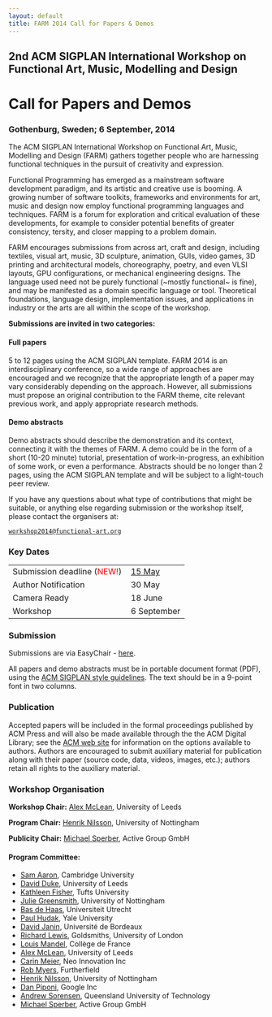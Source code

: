 ```yaml
---
layout: default
title: FARM 2014 Call for Papers & Demos
---
```



## 2nd ACM SIGPLAN International Workshop on Functional Art, Music, Modelling and Design

# Call for Papers and Demos

### Gothenburg, Sweden; 6 September, 2014

The ACM SIGPLAN International Workshop on Functional Art, Music,
Modelling and Design (FARM) gathers together people who are harnessing
functional techniques in the pursuit of creativity and expression.

Functional Programming has emerged as a mainstream software
development paradigm, and its artistic and creative use is booming. A
growing number of software toolkits, frameworks and environments for
art, music and design now employ functional programming languages and
techniques. FARM is a forum for exploration and critical evaluation of
these developments, for example to consider potential benefits of
greater consistency, tersity, and closer mapping to a problem domain.

FARM encourages submissions from across art, craft and design,
including textiles, visual art, music, 3D sculpture, animation, GUIs,
video games, 3D printing and architectural models, choreography,
poetry, and even VLSI layouts, GPU configurations, or mechanical
engineering designs. The language used need not be purely functional
(~mostly functional~ is fine), and may be manifested as a domain
specific language or tool. Theoretical foundations, language design,
implementation issues, and applications in industry or the arts are
all within the scope of the workshop.

**Submissions are invited in two categories:**

#### Full papers

5 to 12 pages using the ACM SIGPLAN template. FARM 2014 is an
interdisciplinary conference, so a wide range of approaches are
encouraged and we recognize that the appropriate length of a paper may
vary considerably depending on the approach. However, all submissions
must propose an original contribution to the FARM theme, cite relevant
previous work, and apply appropriate research methods.

#### Demo abstracts

Demo abstracts should describe the demonstration and its context,
connecting it with the themes of FARM. A demo could be in the form of
a short (10-20 minute) tutorial, presentation of work-in-progress, an
exhibition of some work, or even a performance. Abstracts should be no
longer than 2 pages, using the ACM SIGPLAN template and will be
subject to a light-touch peer review.

If you have any questions about what type of contributions that might
be suitable, or anything else regarding submission or the workshop
itself, please contact the organisers at:
  
[`workshop2014@functional-art.org`](mailto:workshop2014@functional-art.org)

### Key Dates

<table>
<tr>
<td style="padding-right:10px">Submission deadline (<span style="color:red">NEW!</span>)</td><td><a href="http://www.timeanddate.com/worldclock/fixedtime.html?msg=FARM+2014+paper+abstracts+due&amp;iso=20140515T2355&amp;p1=1033">15 May</a></td>
</tr>
<tr>
<td style="padding-right:10px">Author Notification</td><td>30 May</td>
</tr>
<tr>
<td style="padding-right:10px">Camera Ready</td><td>18 June</td>
</tr>
<tr>
<td style="padding-right:10px">Workshop</td><td>6 September</td>
</tr>
</table>

### Submission

Submissions are via EasyChair - [here](https://www.easychair.org/conferences/?conf=farm-2014).

All papers and demo abstracts must be in portable document format
(PDF), using the [ACM SIGPLAN style
guidelines](http://www.acm.org/sigs/sigplan/authorInformation.htm). The
text should be in a 9-point font in two columns.

### Publication

Accepted papers will be included in the formal proceedings published
by ACM Press and will also be made available through the the ACM
Digital Library; see the [ACM web
site](http://authors.acm.org/main.cfm) for information on the options
available to authors. Authors are encouraged to submit auxiliary
material for publication along with their paper (source code, data,
videos, images, etc.); authors retain all rights to the auxiliary
material.

### Workshop Organisation

**Workshop Chair:** [Alex McLean](http://music.leeds.ac.uk/people/alex-mclean/), University of Leeds

**Program Chair:** [Henrik Nilsson](http://www.cs.nott.ac.uk/~nhn/), University of Nottingham

**Publicity Chair:** [Michael Sperber](http://www.deinprogramm.de/sperber/), Active Group GmbH

#### Program Committee:

- [Sam Aaron](http://sam.aaron.name/), Cambridge University
- [David Duke](http://www.comp.leeds.ac.uk/djd/), University of Leeds
- [Kathleen Fisher](http://www.cs.tufts.edu/~kfisher/Kathleen_Fisher/Home.html), Tufts University
- [Julie Greensmith](http://www.cs.nott.ac.uk/~jqg/), University of Nottingham
- [Bas de Haas](http://www.cs.uu.nl/staff/bash.html), Universiteit Utrecht
- [Paul Hudak](http://www.cs.yale.edu/people/hudak.html), Yale University
- [David Janin](http://www.labri.fr/perso/janin/), Université de Bordeaux
- [Richard Lewis](http://www.richard-lewis.me.uk/), Goldsmiths, University of London
- [Louis Mandel](https://www.lri.fr/~mandel/index.en.html), Collège de France
- [Alex McLean](http://music.leeds.ac.uk/people/alex-mclean/), University of Leeds
- [Carin Meier](http://gigasquidsoftware.com/), Neo Innovation Inc
- [Rob Myers](http://robmyers.org/), Furtherfield
- [Henrik Nilsson](http://www.cs.nott.ac.uk/~nhn/), University of Nottingham
- [Dan Piponi](http://blog.sigfpe.com/), Google Inc
- [Andrew Sorensen](http://staff.qut.edu.au/staff/sorensen/), Queensland University of Technology
- [Michael Sperber](http://www.deinprogramm.de/sperber/), Active Group GmbH
